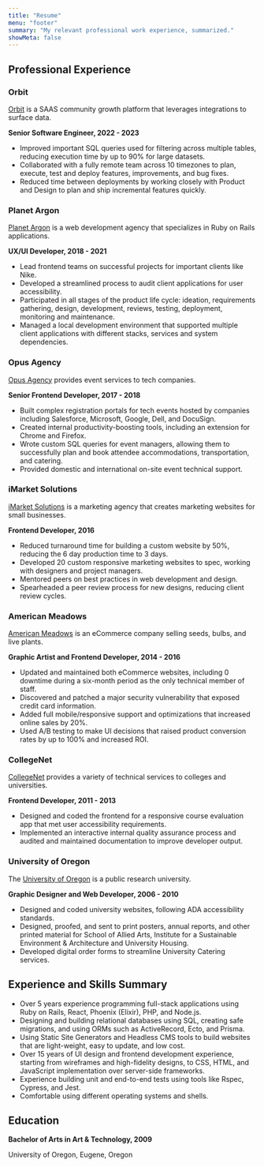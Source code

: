 ```yaml
---
title: "Resume"
menu: "footer"
summary: "My relevant professional work experience, summarized."
showMeta: false
---
```


## Professional Experience

### Orbit

[Orbit](https://orbit.love/) is a SAAS community growth platform that leverages integrations to surface data.

**Senior Software Engineer, 2022 - 2023**

- Improved important SQL queries used for filtering across multiple tables, reducing execution time by up to 90% for large datasets.
- Collaborated with a fully remote team across 10 timezones to plan, execute, test and deploy features, improvements, and bug fixes.
- Reduced time between deployments by working closely with Product and Design to plan and ship incremental features quickly.

### Planet Argon

[Planet Argon](https://www.planetargon.com/) is a web development agency that specializes in Ruby on Rails applications.

**UX/UI Developer, 2018 - 2021**

- Lead frontend teams on successful projects for important clients like Nike.
- Developed a streamlined process to audit client applications for user accessibility.
- Participated in all stages of the product life cycle: ideation, requirements gathering, design, development, reviews, testing, deployment, monitoring and maintenance.
- Managed a local development environment that supported multiple client applications with different stacks, services and system dependencies.

### Opus Agency

[Opus Agency](https://www.opusagency.com/) provides event services to tech companies.

**Senior Frontend Developer, 2017 - 2018**

- Built complex registration portals for tech events hosted by companies including Salesforce, Microsoft, Google, Dell, and DocuSign.
- Created internal productivity-boosting tools, including an extension for Chrome and Firefox.
- Wrote custom SQL queries for event managers, allowing them to successfully plan and book attendee accommodations, transportation, and catering.
- Provided domestic and international on-site event technical support.

### iMarket Solutions

[iMarket Solutions](https://www.imarketsolutions.com/) is a marketing agency that creates marketing websites for small businesses.

**Frontend Developer, 2016**

- Reduced turnaround time for building a custom website by 50%, reducing the 6 day production time to 3 days.
- Developed 20 custom responsive marketing websites to spec, working with designers and project managers.
- Mentored peers on best practices in web development and design.
- Spearheaded a peer review process for new designs, reducing client review cycles.

### American Meadows

[American Meadows](https://www.americanmeadows.com/) is an eCommerce company selling seeds, bulbs, and live plants.

**Graphic Artist and Frontend Developer, 2014 - 2016**

- Updated and maintained both eCommerce websites, including 0 downtime during a six-month period as the only technical member of staff.
- Discovered and patched a major security vulnerability that exposed credit card information.
- Added full mobile/responsive support and optimizations that increased online sales by 20%.
- Used A/B testing to make UI decisions that raised product conversion rates by up to 100% and increased ROI.

### CollegeNet

[CollegeNet](https://www.collegenet.com/) provides a variety of technical services to colleges and universities.

**Frontend Developer, 2011 - 2013**

- Designed and coded the frontend for a responsive course evaluation app that met user accessibility requirements.
- Implemented an interactive internal quality assurance process and audited and maintained documentation to improve developer output.

### University of Oregon

The [University of Oregon](https://www.uoregon.edu/) is a public research university.

**Graphic Designer and Web Developer, 2006 - 2010**

- Designed and coded university websites, following ADA accessibility standards.
- Designed, proofed, and sent to print posters, annual reports, and other printed material for School of Allied Arts, Institute for a Sustainable Environment & Architecture and University Housing.
- Developed digital order forms to streamline University Catering services.

## Experience and Skills Summary

- Over 5 years experience programming full-stack applications using Ruby on Rails, React, Phoenix (Elixir), PHP, and Node.js.
- Designing and building relational databases using SQL, creating safe migrations, and using ORMs such as ActiveRecord, Ecto, and Prisma.
- Using Static Site Generators and Headless CMS tools to build websites that are light-weight, easy to update, and low cost.
- Over 15 years of UI design and frontend development experience, starting from wireframes and high-fidelity designs, to CSS, HTML, and JavaScript implementation over server-side frameworks.
- Experience building unit and end-to-end tests using tools like Rspec, Cypress, and Jest.
- Comfortable using different operating systems and shells.

## Education

**Bachelor of Arts in Art & Technology, 2009**

University of Oregon, Eugene, Oregon
